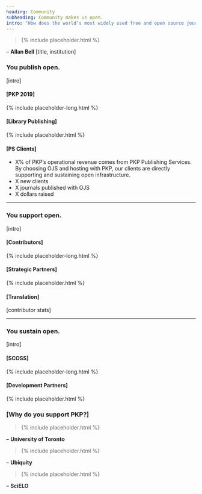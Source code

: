 ```yaml
---
heading: Community
subheading: Community makes us open.
intro: "How does the world’s most widely used free and open source journal publishing platform remain open? The answer is easy: you. Behind PKP is a vibrant, passionate, and international community of contributors who help to make our software better, together."
---
```


> {% include placeholder.html %}

&ndash; **Allan Bell**
[title, institution]

### You publish open.

[intro]

#### [PKP 2019]

{% include placeholder-long.html %}

#### [Library Publishing]

{% include placeholder.html %}

#### [PS Clients]

- X% of PKP’s operational revenue comes from PKP Publishing Services. By choosing OJS and hosting with PKP, our clients are directly supporting and sustaining open infrastructure.  
- X new clients
- X journals published with OJS
- X dollars raised

---

### You support open.

[intro]

#### [Contributors]

{% include placeholder-long.html %}

#### [Strategic Partners]

{% include placeholder.html %}

#### [Translation]

[contributor stats]

---

### You sustain open.

[intro]

#### [SCOSS]

{% include placeholder-long.html %}

#### [Development Partners]

{% include placeholder.html %}

### [Why do you support PKP?]

> {% include placeholder.html %}

&ndash; **University of Toronto**

> {% include placeholder.html %}

&ndash; **Ubiquity**

> {% include placeholder.html %}

&ndash; **SciELO**
